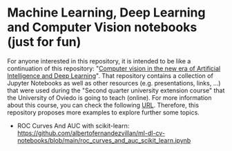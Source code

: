 # Machine Learning, Deep Learning and Computer Vision notebooks (just for fun)

For anyone interested in this repository, it is intended to be like a continuation of this repository: "[Computer vision in the new era of Artificial Intelligence and Deep Learning](https://github.com/albertofernandezvillan/computer-vision-and-deep-learning-course)". That repository contains a collection of Jupyter Notebooks as well as other resources (e.g. presentations, links, ...) that were used during the "Second quarter university extension course" that the University of Oviedo is going to teach (online). For more information about this course, you can check the following [URL](https://www.uniovi.es/estudios/extension/cursos2c/-/asset_publisher/SEp0PJi4ISGo/content/vision-por-computador-en-la-nueva-era-de-la-inteligencia-artificial-y-el-deep-learning?redirect=%2Festudios%2Fextension%2Fcursos2c). Therefore, this repository proposes more examples to explore further some topics.


* ROC Curves And AUC with scikit-learn: https://github.com/albertofernandezvillan/ml-dl-cv-notebooks/blob/main/roc_curves_and_auc_scikit_learn.ipynb
